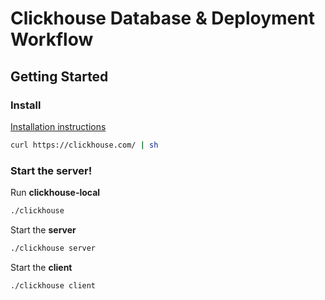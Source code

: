 # Clickhouse Database & Deployment Workflow

## Getting Started

### Install
[Installation instructions](https://clickhouse.com/docs/en/getting-started/quick-start)
```sh
curl https://clickhouse.com/ | sh
```

### Start the server!
Run **clickhouse-local**
```sh
./clickhouse
```

Start the **server**
```sh
./clickhouse server
```

Start the **client**
```sh
./clickhouse client
```